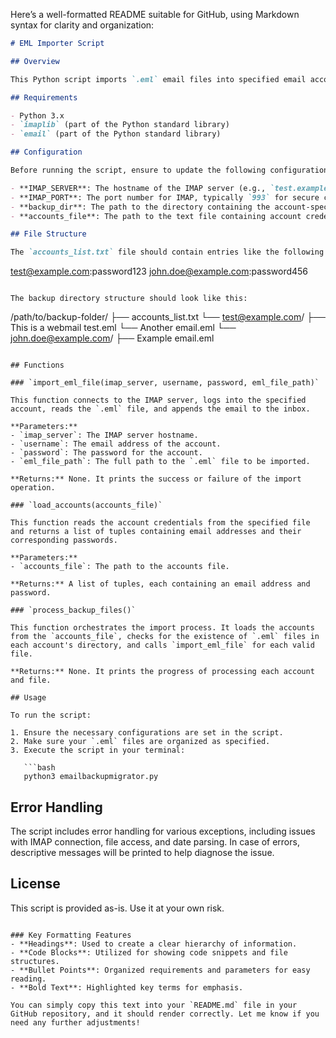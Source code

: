 Here’s a well-formatted README suitable for GitHub, using Markdown syntax for clarity and organization:

```markdown
# EML Importer Script

## Overview

This Python script imports `.eml` email files into specified email accounts using the IMAP protocol. It connects to a designated IMAP server, reads email files from a local directory, and appends them to the inbox of the respective accounts specified in a configuration file.

## Requirements

- Python 3.x
- `imaplib` (part of the Python standard library)
- `email` (part of the Python standard library)

## Configuration

Before running the script, ensure to update the following configurations:

- **IMAP_SERVER**: The hostname of the IMAP server (e.g., `test.example.com`).
- **IMAP_PORT**: The port number for IMAP, typically `993` for secure connections.
- **backup_dir**: The path to the directory containing the account-specific subdirectories with `.eml` files.
- **accounts_file**: The path to the text file containing account credentials in the format `email:password`.

## File Structure

The `accounts_list.txt` file should contain entries like the following:

```
test@example.com:password123
john.doe@example.com:password456
```

The backup directory structure should look like this:

```
/path/to/backup-folder/
├── accounts_list.txt
└── test@example.com/
    ├── This is a webmail test.eml
    └── Another email.eml
└── john.doe@example.com/
    ├── Example email.eml
```

## Functions

### `import_eml_file(imap_server, username, password, eml_file_path)`

This function connects to the IMAP server, logs into the specified account, reads the `.eml` file, and appends the email to the inbox.

**Parameters:**
- `imap_server`: The IMAP server hostname.
- `username`: The email address of the account.
- `password`: The password for the account.
- `eml_file_path`: The full path to the `.eml` file to be imported.

**Returns:** None. It prints the success or failure of the import operation.

### `load_accounts(accounts_file)`

This function reads the account credentials from the specified file and returns a list of tuples containing email addresses and their corresponding passwords.

**Parameters:**
- `accounts_file`: The path to the accounts file.

**Returns:** A list of tuples, each containing an email address and password.

### `process_backup_files()`

This function orchestrates the import process. It loads the accounts from the `accounts_file`, checks for the existence of `.eml` files in each account's directory, and calls `import_eml_file` for each valid file.

**Returns:** None. It prints the progress of processing each account and file.

## Usage

To run the script:

1. Ensure the necessary configurations are set in the script.
2. Make sure your `.eml` files are organized as specified.
3. Execute the script in your terminal:

   ```bash
   python3 emailbackupmigrator.py
   ```

## Error Handling

The script includes error handling for various exceptions, including issues with IMAP connection, file access, and date parsing. In case of errors, descriptive messages will be printed to help diagnose the issue.

## License

This script is provided as-is. Use it at your own risk.
```

### Key Formatting Features
- **Headings**: Used to create a clear hierarchy of information.
- **Code Blocks**: Utilized for showing code snippets and file structures.
- **Bullet Points**: Organized requirements and parameters for easy reading.
- **Bold Text**: Highlighted key terms for emphasis.

You can simply copy this text into your `README.md` file in your GitHub repository, and it should render correctly. Let me know if you need any further adjustments!
